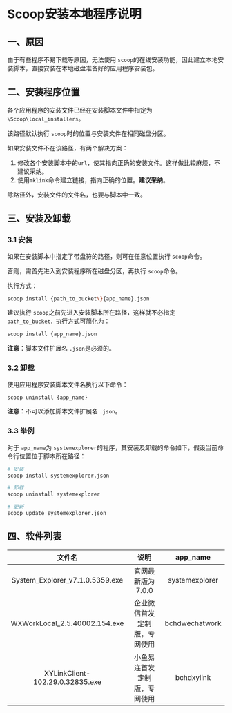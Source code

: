 # Scoop安装本地程序说明

## 一、原因

由于有些程序不易下载等原因，无法使用 `scoop`的在线安装功能，因此建立本地安装脚本，直接安装在本地磁盘准备好的应用程序安装包。

## 二、安装程序位置

各个应用程序的安装文件已经在安装脚本文件中指定为 `\Scoop\local_installers`。

该路径默认执行 `scoop`时的位置与安装文件在相同磁盘分区。

如果安装文件不在该路径，有两个解决方案：

1. 修改各个安装脚本中的`url`，使其指向正确的安装文件。这样做比较麻烦，不建议采纳。
2. 使用`mklink`命令建立链接，指向正确的位置。**建议采纳**。

除路径外，安装文件的文件名，也要与脚本中一致。

## 三、安装及卸载

### 3.1 安装

如果在安装脚本中指定了带盘符的路径，则可在任意位置执行 `scoop`命令。

否则，需首先进入到安装程序所在磁盘分区，再执行 `scoop`命令。

执行方式：

```bash
scoop install {path_to_bucket\}{app_name}.json
```

建议执行 `scoop`之前先进入安装脚本所在路径，这样就不必指定 `path_to_bucket，`执行方式可简化为：

```bash
scoop install {app_name}.json
```

**注意**：脚本文件扩展名 `.json`是必须的。

### 3.2 卸载

使用应用程序安装脚本文件名执行以下命令：

```bash
scoop uninstall {app_name}
```

**注意**：不可以添加脚本文件扩展名 `.json`。

### 3.3 举例

对于 `app_name`为 `systemexplorer`的程序，其安装及卸载的命令如下，假设当前命令行位置位于脚本所在路径：

```bash
# 安装
scoop install systemexplorer.json

# 卸载
scoop uninstall systemexplorer

# 更新
scoop update systemexplorer.json
```

## 四、软件列表

|             文件名             |             说明             |    app_name    |
| :-----------------------------: | :--------------------------: | :------------: |
| System_Explorer_v7.1.0.5359.exe |      官网最新版为7.0.0      | systemexplorer |
|  WXWorkLocal_2.5.40002.154.exe  | 企业微信首发定制版，专网使用 | bchdwechatwork |
| XYLinkClient-102.29.0.32835.exe | 小鱼易连首发定制版，专网使用 |   bchdxylink   |
